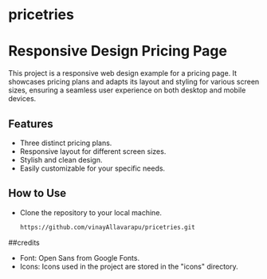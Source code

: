 # pricetries
# Responsive Design Pricing Page

This project is a responsive web design example for a pricing page. It showcases pricing plans and adapts its layout and styling for various screen sizes, ensuring a seamless user experience on both desktop and mobile devices.

## Features

- Three distinct pricing plans.
- Responsive layout for different screen sizes.
- Stylish and clean design.
- Easily customizable for your specific needs.

## How to Use

- Clone the repository to your local machine.

   ```bash
   https://github.com/vinayAllavarapu/pricetries.git
##credits
- Font: Open Sans from Google Fonts.
- Icons: Icons used in the project are stored in the "icons" directory.
